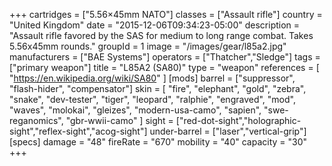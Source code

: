 +++
cartridges = ["5.56×45mm NATO"]
classes = ["Assault rifle"]
country = "United Kingdom"
date = "2015-12-06T09:34:23-05:00"
description = "Assault rifle favored by the SAS for medium to long range combat. Takes 5.56x45mm rounds."
groupId = 1
image = "/images/gear/l85a2.jpg"
manufacturers = ["BAE Systems"]
operators = ["Thatcher","Sledge"]
tags = ["primary weapon"]
title = "L85A2 (SA80)"
type = "weapon"
references = [
  "https://en.wikipedia.org/wiki/SA80"
]
[mods]
  barrel = ["suppressor", "flash-hider", "compensator"]
  skin = [
    "fire",
    "elephant",
    "gold",
    "zebra",
    "snake",
    "dev-tester",
    "tiger",
    "leopard",
    "ralphie",
    "engraved",
    "mod",
    "waves",
    "molokai",
    "gleizes",
    "modern-usa-camo",
    "sapien",
    "swe-reganomics",
    "gbr-wwii-camo"
  ]
  sight = ["red-dot-sight","holographic-sight","reflex-sight","acog-sight"]
  under-barrel = ["laser","vertical-grip"]
[specs]
  damage = "48"
  fireRate = "670"
  mobility = "40"
  capacity = "30"
+++
